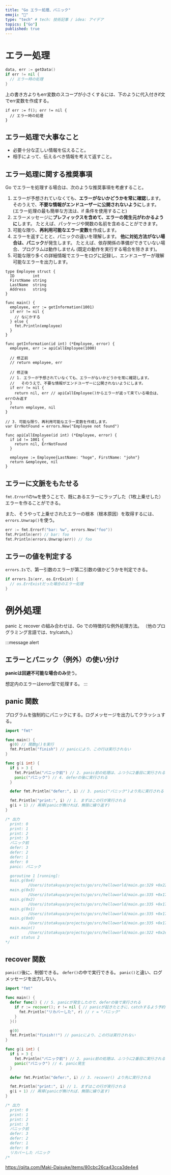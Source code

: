 ```yaml
---
title: "Go エラー処理、パニック"
emoji: "👏"
type: "tech" # tech: 技術記事 / idea: アイデア
topics: ["Go"]
published: true
---
```


# エラー処理

```go
data, err := getData()
if err != nil {
  // エラー時の処理
}
```

上の書き方よりもerr変数のスコープが小さくするには、下のように代入付きif文でerr変数を作成する。
```go:代入付きif文でerr変数を作成
if err := f(); err != nil {
  // エラー時の処理
}
```

## エラー処理で大事なこと
- 必要十分な正しい情報を伝えること。
- 相手によって、伝えるべき情報を考えて返すこと。

## エラー処理に関する推奨事項

Go でエラーを処理する場合は、次のような推奨事項を考慮すること。

1. エラーが予想されていなくても、**エラーがないかどうかを常に確認**します。
   そのうえで、**不要な情報がエンドユーザーに公開されないように**します。
   (エラー処理の最も簡単な方法は、if 条件を使用すること)
2. エラーメッセージに**プレフィックスを含めて、エラーの発生元がわかるように**します。
   たとえば、パッケージや関数の名前を含めることができます。
3. 可能な限り、**再利用可能なエラー変数**を作成します。
4. エラーを返すことと、パニックの違いを理解します。
   **他に対処方法がない場合は、パニック**が発生します。
   たとえば、依存関係の準備ができていない場合、プログラムは動作しません (既定の動作を実行する場合を除きます)。
5. 可能な限り多くの詳細情報でエラーをログに記録し、エンドユーザーが理解可能なエラーを出力します。

```go:
type Employee struct {
  ID        int
  FirstName string
  LastName  string
  Address   string
}

func main() {
  employee, err := getInformation(1001)
  if err != nil {
    // なにかする
  } else {
    fmt.Println(employee)
  }
}

func getInformation(id int) (*Employee, error) {
  employee, err := apiCallEmployee(1000)

  // 修正前
  // return employee, err

  // 修正後
  // 1. エラーが予想されていなくても、エラーがないかどうかを常に確認します。
  //   そのうえで、不要な情報がエンドユーザーに公開されないようにします。
  if err != nil {
    return nil, err // apiCallEmployee()からエラーが返って来ている場合は、errのみ返す
  }
  return employee, nil
}

// 3. 可能な限り、再利用可能なエラー変数を作成します。
var ErrNotFound = errors.New("Employee not found")

func apiCallEmployee(id int) (*Employee, error) {
  if id != 1001 {
    return nil, ErrNotFound
  }

  employee := Employee{LastName: "hoge", FirstName: "john"}
  return &employee, nil
}
```

## エラーに文脈をもたせる
`fmt.Errorf`の`%w`を使うことで、既にあるエラーにラップした（1枚上乗せした）エラーを作ることができる。

また、そうやって上乗せされたエラーの根本（根本原因）を取得するには、`errors.Unwrap()`を使う。

```go
err := fmt.Errorf("bar: %w", errors.New("foo"))
fmt.Println(err) // bar: foo
fmt.Println(errors.Unwrap(err)) // foo
```

## エラーの値を判定する
`errors.Is`で、第一引数のエラーが第二引数の値かどうかを判定できる。
```go
if errors.Is(err, os.ErrExist) {
  // os.ErrExistだった場合のエラー処理
}
```

# 例外処理

panic と recover の組み合わせは、Go での特徴的な例外処理方法。
（他のプログラミング言語では、try/catch。）

:::message alert
## エラーとパニック（例外）の使い分け
**panicは回避不可能な場合のみ**使う。

想定内のエラーはerror型で処理する。
:::

## panic 関数

プログラムを強制的にパニックにする。ログメッセージを出力してクラッシュする。

```go
import "fmt"

func main() {
  g(0) // 関数g()を実行
  fmt.Println("finish") // panicにより、この行は実行されない
}

func g(i int) {
  if i > 3 {
    fmt.Println("パニック前") // 2. panic前の処理は、ふつうに2番目に実行される
    panic("パニック") // 4. deferの後に実行される
  }

  defer fmt.Println("defer:", i) // 3. panic("パニック")より先に実行される

  fmt.Println("print:", i) // 1. まずはこの行が実行される
  g(i + 1) // 再帰(panicが無ければ、無限に繰り返す)
}

/* 出力
  print: 0
  print: 1
  print: 2
  print: 3
  パニック前
  defer: 3
  defer: 2
  defer: 1
  defer: 0
  panic: パニック

  goroutine 1 [running]:
  main.g(0x4)
          /Users/itotakuya/projects/go/src/helloworld/main.go:329 +0x22e
  main.g(0x3)
          /Users/itotakuya/projects/go/src/helloworld/main.go:335 +0x17a
  main.g(0x2)
          /Users/itotakuya/projects/go/src/helloworld/main.go:335 +0x17a
  main.g(0x1)
          /Users/itotakuya/projects/go/src/helloworld/main.go:335 +0x17a
  main.g(0x0)
          /Users/itotakuya/projects/go/src/helloworld/main.go:335 +0x17a
  main.main()
          /Users/itotakuya/projects/go/src/helloworld/main.go:322 +0x2e
  exit status 2
*/
```

## recover 関数

`panic()`後に、制御できる。
`defer()`の中で実行できる。
`panic()`と違い、ログメッセージを出力しない。

```go
import "fmt"

func main() {
  defer func() { // 5. panicが発生したので、deferの後で実行される
    if r := recover(); r != nil { // panicが起きたときに、catchするよう予約
      fmt.Println("リカバーした", r) // r = "パニック"
    }
  }()

  g(0)
  fmt.Println("finish!!") // panicにより、この行は実行されない
}

func g(i int) {
  if i > 3 {
    fmt.Println("パニック前") // 2. panic前の処理は、ふつうに2番目に実行される
    panic("パニック") // 4. panic発生
  }

  defer fmt.Println("defer:", i) // 3. recover() より先に実行される

  fmt.Println("print:", i) // 1. まずはこの行が実行される
  g(i + 1) // 再帰(panicが無ければ、無限に繰り返す)
}

/* 出力
  print: 0
  print: 1
  print: 2
  print: 3
  パニック前
  defer: 3
  defer: 2
  defer: 1
  defer: 0
  リカバーした パニック
/*
```

https://qiita.com/Maki-Daisuke/items/80cbc26ca43cca3de4e4

